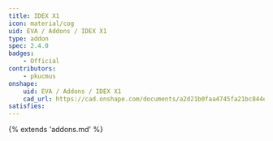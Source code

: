 ```yaml
---
title: IDEX X1
icon: material/cog
uid: EVA / Addons / IDEX X1
type: addon
spec: 2.4.0
badges:
    - Official
contributors: 
    - pkucmus
onshape: 
    uid: EVA / Addons / IDEX X1
    cad_url: https://cad.onshape.com/documents/a2d21b0faa4745fa21bc844e/w/d7f14dfeeee2e68fe2f1149b/e/b95143b36c9a9de2e7f05e9e
satisfies:
---
```


{% extends 'addons.md' %}

